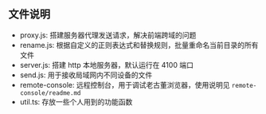 ## 文件说明
- proxy.js: 搭建服务器代理发送请求，解决前端跨域的问题
- rename.js: 根据自定义的正则表达式和替换规则，批量重命名当前目录的所有文件
- server.js: 搭建 http 本地服务器，默认运行在 4100 端口
- send.js: 用于接收局域网内不同设备的文件
- remote-console: 远程控制台，用于调试老古董浏览器，使用说明见 `remote-console/readme.md`
- util.ts: 存放一些个人用到的功能函数